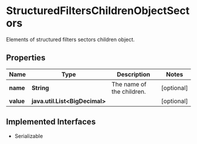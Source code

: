

# StructuredFiltersChildrenObjectSectors

Elements of structured filters sectors children object.

## Properties

Name | Type | Description | Notes
------------ | ------------- | ------------- | -------------
**name** | **String** | The name of the children. |  [optional]
**value** | **java.util.List&lt;BigDecimal&gt;** |  |  [optional]


## Implemented Interfaces

* Serializable


